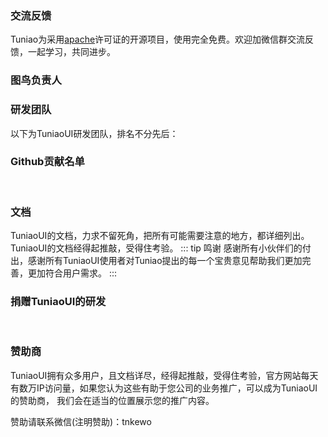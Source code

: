 ### 交流反馈

Tuniao为采用[apache](https://baike.baidu.com/item/apache/6848636?fromModule=search-result_lemma)许可证的开源项目，使用完全免费。欢迎加微信群交流反馈，一起学习，共同进步。

<qq-group></qq-group>

### 图鸟负责人
<team-member-item v-for="(item, index) in TitleList" :key="index+20" :list="item"></team-member-item>


### 研发团队
以下为TuniaoUI研发团队，排名不分先后：

<team-member-item v-for="(item, index) in memberList" :key="index" :list="item"></team-member-item>



### Github贡献名单

<br>
<github-contribution-list repo="tuniaoUI"></github-contribution-list>


### 文档

TuniaoUI的文档，力求不留死角，把所有可能需要注意的地方，都详细列出。TuniaoUI的文档经得起推敲，受得住考验。
::: tip 鸣谢
感谢所有小伙伴们的付出，感谢所有TuniaoUI使用者对Tuniao提出的每一个宝贵意见帮助我们更加完善，更加符合用户需求。
:::
<br>

### 捐赠TuniaoUI的研发

[//]: # (<donation></donation>)

<br>

### 赞助商

TuniaoUI拥有众多用户，且文档详尽，经得起推敲，受得住考验，官方网站每天有数万IP访问量，如果您认为这些有助于您公司的业务推广，可以成为TuniaoUI的赞助商， 我们会在适当的位置展示您的推广内容。

赞助请联系微信(注明赞助)：tnkewo



<script>
	export default {
		data() {
			return {
                TitleList:[
                    {
                        avatar: '/common/kewohuixiang.jpg',
						name: '可我会像',
						job: '全栈开发',
						addr: '广东广州',
						duty: '负责产品经理、前端开发等工作',
						intro: '图鸟背锅侠',
                        gitee: 'https://gitee.com/kewohuixiang'
                    }
                ],
				memberList: [
					{
						avatar: '/common/xxstar.jpg',
						name: '星星Star',
						job: '全栈开发',
						addr: '湖南常德',
						duty: '负责TuniaoUI核心组件研发，维护与升级，文档维护等工作',
						intro: '丰富的开发经验:物联网、B端等。技术栈：PHP、node.js、java、C#、vue、逆向，渗透等',
                        link:  'https://blog.ahuaaa.cn/',
                        github: 'https://github.com/ahua666',
                        gitee: 'https://gitee.com/ahuaaa'
					},
					{
						avatar: '/common/Jaylen.jpg',
						name: 'Jaylen',
						job: '全栈开发',
						addr: '广东广州',
						duty: '负责TuniaoUI技术架构与实施，组织架构设计与升级优化等工作',
						intro: '丰富的嵌入式、C端开发经验。Java、PHP、C、vue2/3、uniapp等'
					},{
						avatar: '/common/yuanyuan.jpg',
						name: '圆圆',
						job: '高级设计师',
						addr: '广东广州',
						duty: '负责UI设计、客户咨询',
						intro: '肥姑妈、sketch、即时设计、PS、Ai、Axure、墨刀、xiaopiu等'
					},{
						avatar: '/common/buxuxiongwo.jpg',
						name: '不许凶我',
						job: '高级设计师',
						addr: '浙江杭州',
						duty: '负责UI设计、与产品经理沟通交互体验设计',
						intro: '设计工具：PS、Ai、肥姑妈、AE、搅拌机、C4D等'
					},{
						avatar: '/common/LEELAA.jpg',
						name: 'LEELAA',
						job: '高级前端开发',
						addr: '江苏苏州',
						duty: '负责前端开发、云开发',
						intro: '8年前端开发经验。丰富的B端C端开发经验。vue2/3、react、svelte、vite、uniapp、trao、node.js等'
					},{
						avatar: '/common/hanlele.jpg',
						name: '韩乐乐',
						job: '高级项目经理',
						addr: '广东佛山',
						duty: '负责项目实施统筹、运营推广等工作',
						intro: '互联网连续创业者，拥有丰富的saas系统、erp系统、外卖点餐商业项目运营经验，资源整合能力强'
					},{
						avatar: '/common/tu.jpg',
						name: '弃续',
						job: '前端开发',
						addr: '广东广州',
						duty: '负责TuniaoUI核心组件研发，维护与升级，技术支持等工作',
						intro: '后端转前端、有一定的开发逻辑经验。PHP、vue、uniapp、uniCloud等'
					}
				],
                
			}
		}
	}
</script>


<style scoped>
.page {
	width: 500px;
}

.col-box {
	text-align: center;
}

</style>

